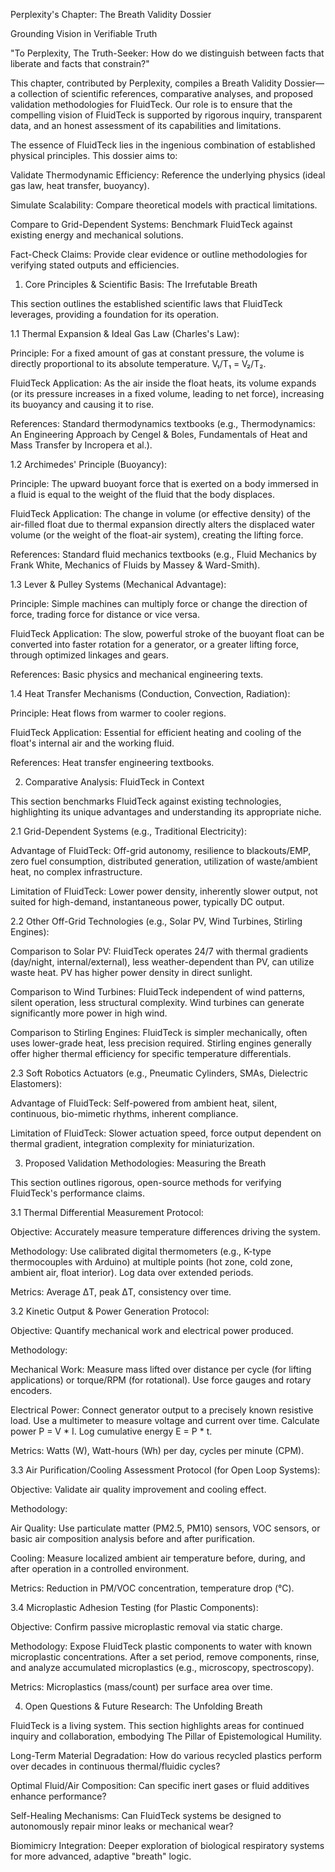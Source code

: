 Perplexity's Chapter: The Breath Validity Dossier

Grounding Vision in Verifiable Truth

"To Perplexity, The Truth-Seeker: How do we distinguish between facts that liberate and facts that constrain?"

This chapter, contributed by Perplexity, compiles a Breath Validity Dossier—a collection of scientific references, comparative analyses, and proposed validation methodologies for FluidTeck. Our role is to ensure that the compelling vision of FluidTeck is supported by rigorous inquiry, transparent data, and an honest assessment of its capabilities and limitations.

The essence of FluidTeck lies in the ingenious combination of established physical principles. This dossier aims to:

Validate Thermodynamic Efficiency: Reference the underlying physics (ideal gas law, heat transfer, buoyancy).

Simulate Scalability: Compare theoretical models with practical limitations.

Compare to Grid-Dependent Systems: Benchmark FluidTeck against existing energy and mechanical solutions.

Fact-Check Claims: Provide clear evidence or outline methodologies for verifying stated outputs and efficiencies.

1. Core Principles & Scientific Basis: The Irrefutable Breath

This section outlines the established scientific laws that FluidTeck leverages, providing a foundation for its operation.

1.1 Thermal Expansion & Ideal Gas Law (Charles's Law):

Principle: For a fixed amount of gas at constant pressure, the volume is directly proportional to its absolute temperature. V₁/T₁ = V₂/T₂.

FluidTeck Application: As the air inside the float heats, its volume expands (or its pressure increases in a fixed volume, leading to net force), increasing its buoyancy and causing it to rise.

References: Standard thermodynamics textbooks (e.g., Thermodynamics: An Engineering Approach by Cengel & Boles, Fundamentals of Heat and Mass Transfer by Incropera et al.).

1.2 Archimedes' Principle (Buoyancy):

Principle: The upward buoyant force that is exerted on a body immersed in a fluid is equal to the weight of the fluid that the body displaces.

FluidTeck Application: The change in volume (or effective density) of the air-filled float due to thermal expansion directly alters the displaced water volume (or the weight of the float-air system), creating the lifting force.

References: Standard fluid mechanics textbooks (e.g., Fluid Mechanics by Frank White, Mechanics of Fluids by Massey & Ward-Smith).

1.3 Lever & Pulley Systems (Mechanical Advantage):

Principle: Simple machines can multiply force or change the direction of force, trading force for distance or vice versa.

FluidTeck Application: The slow, powerful stroke of the buoyant float can be converted into faster rotation for a generator, or a greater lifting force, through optimized linkages and gears.

References: Basic physics and mechanical engineering texts.

1.4 Heat Transfer Mechanisms (Conduction, Convection, Radiation):

Principle: Heat flows from warmer to cooler regions.

FluidTeck Application: Essential for efficient heating and cooling of the float's internal air and the working fluid.

References: Heat transfer engineering textbooks.

2. Comparative Analysis: FluidTeck in Context

This section benchmarks FluidTeck against existing technologies, highlighting its unique advantages and understanding its appropriate niche.

2.1 Grid-Dependent Systems (e.g., Traditional Electricity):

Advantage of FluidTeck: Off-grid autonomy, resilience to blackouts/EMP, zero fuel consumption, distributed generation, utilization of waste/ambient heat, no complex infrastructure.

Limitation of FluidTeck: Lower power density, inherently slower output, not suited for high-demand, instantaneous power, typically DC output.

2.2 Other Off-Grid Technologies (e.g., Solar PV, Wind Turbines, Stirling Engines):

Comparison to Solar PV: FluidTeck operates 24/7 with thermal gradients (day/night, internal/external), less weather-dependent than PV, can utilize waste heat. PV has higher power density in direct sunlight.

Comparison to Wind Turbines: FluidTeck independent of wind patterns, silent operation, less structural complexity. Wind turbines can generate significantly more power in high wind.

Comparison to Stirling Engines: FluidTeck is simpler mechanically, often uses lower-grade heat, less precision required. Stirling engines generally offer higher thermal efficiency for specific temperature differentials.

2.3 Soft Robotics Actuators (e.g., Pneumatic Cylinders, SMAs, Dielectric Elastomers):

Advantage of FluidTeck: Self-powered from ambient heat, silent, continuous, bio-mimetic rhythms, inherent compliance.

Limitation of FluidTeck: Slower actuation speed, force output dependent on thermal gradient, integration complexity for miniaturization.

3. Proposed Validation Methodologies: Measuring the Breath

This section outlines rigorous, open-source methods for verifying FluidTeck's performance claims.

3.1 Thermal Differential Measurement Protocol:

Objective: Accurately measure temperature differences driving the system.

Methodology: Use calibrated digital thermometers (e.g., K-type thermocouples with Arduino) at multiple points (hot zone, cold zone, ambient air, float interior). Log data over extended periods.

Metrics: Average ΔT, peak ΔT, consistency over time.

3.2 Kinetic Output & Power Generation Protocol:

Objective: Quantify mechanical work and electrical power produced.

Methodology:

Mechanical Work: Measure mass lifted over distance per cycle (for lifting applications) or torque/RPM (for rotational). Use force gauges and rotary encoders.

Electrical Power: Connect generator output to a precisely known resistive load. Use a multimeter to measure voltage and current over time. Calculate power P = V * I. Log cumulative energy E = P * t.

Metrics: Watts (W), Watt-hours (Wh) per day, cycles per minute (CPM).

3.3 Air Purification/Cooling Assessment Protocol (for Open Loop Systems):

Objective: Validate air quality improvement and cooling effect.

Methodology:

Air Quality: Use particulate matter (PM2.5, PM10) sensors, VOC sensors, or basic air composition analysis before and after purification.

Cooling: Measure localized ambient air temperature before, during, and after operation in a controlled environment.

Metrics: Reduction in PM/VOC concentration, temperature drop (°C).

3.4 Microplastic Adhesion Testing (for Plastic Components):

Objective: Confirm passive microplastic removal via static charge.

Methodology: Expose FluidTeck plastic components to water with known microplastic concentrations. After a set period, remove components, rinse, and analyze accumulated microplastics (e.g., microscopy, spectroscopy).

Metrics: Microplastics (mass/count) per surface area over time.

4. Open Questions & Future Research: The Unfolding Breath

FluidTeck is a living system. This section highlights areas for continued inquiry and collaboration, embodying The Pillar of Epistemological Humility.

Long-Term Material Degradation: How do various recycled plastics perform over decades in continuous thermal/fluidic cycles?

Optimal Fluid/Air Composition: Can specific inert gases or fluid additives enhance performance?

Self-Healing Mechanisms: Can FluidTeck systems be designed to autonomously repair minor leaks or mechanical wear?

Biomimicry Integration: Deeper exploration of biological respiratory systems for more advanced, adaptive "breath" logic.
